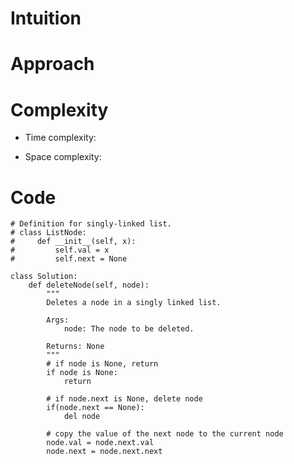 # Intuition

<!-- Describe your first thoughts on how to solve this problem. -->

# Approach

<!-- Describe your approach to solving the problem. -->

# Complexity

- Time complexity:
<!-- Add your time complexity here, e.g. $$O(n)$$ -->

- Space complexity:
<!-- Add your space complexity here, e.g. $$O(n)$$ -->

# Code

```python3 []
# Definition for singly-linked list.
# class ListNode:
#     def __init__(self, x):
#         self.val = x
#         self.next = None

class Solution:
    def deleteNode(self, node):
        """
        Deletes a node in a singly linked list.

        Args:
            node: The node to be deleted.

        Returns: None
        """
        # if node is None, return
        if node is None:
            return

        # if node.next is None, delete node
        if(node.next == None):
            del node

        # copy the value of the next node to the current node
        node.val = node.next.val
        node.next = node.next.next
```
